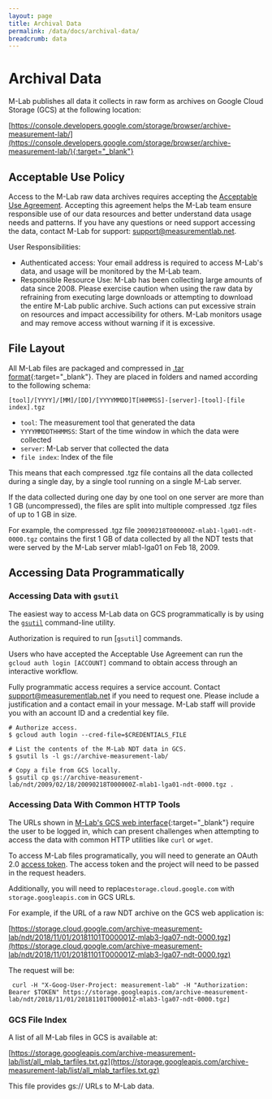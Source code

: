 ```yaml
---
layout: page
title: Archival Data
permalink: /data/docs/archival-data/
breadcrumb: data
---
```


# Archival Data
M-Lab publishes all data it collects in raw form as archives on Google Cloud Storage (GCS) at the following location:

[https://console.developers.google.com/storage/browser/archive-measurement-lab/](https://console.developers.google.com/storage/browser/archive-measurement-lab/){:target="_blank"}

## Acceptable Use Policy

Access to the M-Lab raw data archives requires accepting the [Acceptable Use Agreement](https://docs.google.com/forms/d/e/1FAIpQLSfDGsEqfE3Lh3qtRSMy621O_bzBMZtnrw5sDgR42tGWpymJ2w/viewform). Accepting this agreement helps the M-Lab team ensure responsible use of our data resources and better understand data usage needs and patterns. If you have any questions or need support accessing the data, contact M-Lab for support: [support@measurementlab.net](mailto:support@measurementlab.net).

User Responsibilities:

* Authenticated access: Your email address is required to access M-Lab's data, and usage will be monitored by the M-Lab team.
* Responsible Resource Use: M-Lab has been collecting large amounts of data since 2008. Please exercise caution when using the raw data by refraining from executing large downloads or attempting to download the entire M-Lab public archive. Such actions can put excessive strain on resources and impact accessibility for others. M-Lab monitors usage and may remove access without warning if it is excessive.

## File Layout

All M-Lab files are packaged and compressed in [.tar format](https://en.wikipedia.org/wiki/Tar_%28computing%29){:target="_blank"}. They are placed in folders and named according to the following schema:

`[tool]/[YYYY]/[MM]/[DD]/[YYYYMMDD]T[HHMMSS]-[server]-[tool]-[file index].tgz`

* `tool`: The measurement tool that generated the data
* `YYYYMMDDTHHMMSS`: Start of the time window in which the data were collected
* `server`: M-Lab server that collected the data
* `file index`: Index of the file

This means that each compressed .tgz file contains all the data collected during a single day, by a single tool running on a single M-Lab server.

If the data collected during one day by one tool on one server are more than 1 GB (uncompressed), the files are split into multiple compressed .tgz files of up to 1 GB in size.

For example, the compressed .tgz file `20090218T000000Z-mlab1-lga01-ndt-0000.tgz` contains the first 1 GB of data collected by all the NDT tests that were served by the M-Lab server mlab1-lga01 on Feb 18, 2009.

## Accessing Data Programmatically

### Accessing Data with `gsutil`

The easiest way to access M-Lab data on GCS programmatically is by using the [`gsutil`](https://cloud.google.com/storage/docs/gsutil) command-line utility.

Authorization is required to run [`gsutil`] commands.

Users who have accepted the Acceptable Use Agreement can run the `gcloud auth login [ACCOUNT]` command to obtain access through an interactive workflow.

Fully programmatic access requires a service account. Contact support@measurementlab.net if you need to request one. Please include a justification and a contact email in your message. M-Lab staff will provide you with an account ID and a credential key file.

~~~ shell
# Authorize access.
$ gcloud auth login --cred-file=$CREDENTIALS_FILE

# List the contents of the M-Lab NDT data in GCS.
$ gsutil ls -l gs://archive-measurement-lab/

# Copy a file from GCS locally.
$ gsutil cp gs://archive-measurement-lab/ndt/2009/02/18/20090218T000000Z-mlab1-lga01-ndt-0000.tgz .
~~~

### Accessing Data With Common HTTP Tools

The URLs shown in [M-Lab's GCS web interface](https://console.developers.google.com/storage/browser/archive-measurement-lab/){:target="_blank"} require the user to be logged in, which can present challenges when attempting to access the data with common HTTP utilities like `curl` or `wget`.

To access M-Lab files programatically, you will need to generate an OAuth 2.0 [access token](https://cloud.google.com/iam/docs/create-short-lived-credentials-direct#gcloud_2). The access token and the project will need to be passed in the request headers.

Additionally, you will need to replace`storage.cloud.google.com` with `storage.googleapis.com` in GCS URLs.

For example, if the URL of a raw NDT archive on the GCS web application is:

[https://storage.cloud.google.com/archive-measurement-lab/ndt/2018/11/01/20181101T000001Z-mlab3-lga07-ndt-0000.tgz](https://storage.cloud.google.com/archive-measurement-lab/ndt/2018/11/01/20181101T000001Z-mlab3-lga07-ndt-0000.tgz)

The request will be:

~~~ shell
 curl -H "X-Goog-User-Project: measurement-lab" -H "Authorization: Bearer $TOKEN" https://storage.googleapis.com/archive-measurement-lab/ndt/2018/11/01/20181101T000001Z-mlab3-lga07-ndt-0000.tgz]
~~~

### GCS File Index

A list of all M-Lab files in GCS is available at:

[https://storage.googleapis.com/archive-measurement-lab/list/all_mlab_tarfiles.txt.gz](https://storage.googleapis.com/archive-measurement-lab/list/all_mlab_tarfiles.txt.gz)

This file provides gs:// URLs to M-Lab data.